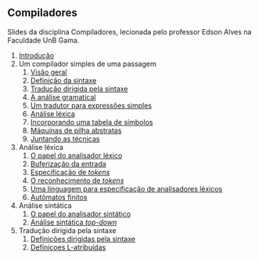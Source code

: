 ## Compiladores

Slides da disciplina Compiladores, lecionada pelo professor Edson Alves na Faculdade UnB Gama.

1. [Introdução](introducao/introducao.pdf)
1. Um compilador simples de uma passagem
    1. [Visão geral](2_1_visao_geral/2_1_visao_geral.pdf)
    1. [Definição da sintaxe](2_2_definicao_da_sintaxe/2_2_definicao_da_sintaxe.pdf)
    1. [Tradução dirigida pela sintaxe](2_3_traducao_dirigida_pela_sintaxe/2_3_traducao_dirigida_pela_sintaxe.pdf)
    1. [A análise gramatical](2_4_a_analise_gramatical/2_4_a_analise_gramatical.pdf)
    1. [Um tradutor para expressões simples](2_5_um_tradutor_para_expressoes_simples/2_5_um_tradutor_para_expressoes_simples.pdf)
    1. [Análise léxica](2_6_analise_lexica/2_6_analise_lexica.pdf)
    1. [Incorporando uma tabela de símbolos](2_7_incorporando_uma_tabela_de_simbolos/2_7_incorporando_uma_tabela_de_simbolos.pdf)
    1. [Máquinas de pilha abstratas](2_8_maquinas_de_pilha_abstratas/2_8_maquinas_de_pilha_abstratas.pdf)
    1. [Juntando as técnicas](2_9_juntando_as_tecnicas/2_9_juntando_as_tecnicas.pdf)
1. Análise léxica
    1. [O papel do analisador léxico](3_1_o_papel_do_analisador_lexico/3_1_o_papel_do_analisador_lexico.pdf)
    1. [Buferização da entrada](3_2_buferizacao_da_entrada/3_2_buferizacao_da_entrada.pdf)
    1. [Especificação de _tokens_](3_3_especificacao_dos_tokens/3_3_especificacao_dos_tokens.pdf)
    1. [O reconhecimento de _tokens_](3_4_o_reconhecimento_de_tokens/3_4_o_reconhecimento_de_tokens.pdf)
    1. [Uma linguagem para especificação de analisadores léxicos](3_5_uma_linguagem_para_especificacao_de_analisadores_lexicos/3_5_uma_linguagem_para_especificacao_de_analisadores_lexicos.pdf)
    1. [Autômatos finitos](3_6_automatos_finitos/3_6_automatos_finitos.pdf)
1. Análise sintática
    1. [O papel do analisador sintático](4_1_o_papel_do_analisador_sintatico/4_1_o_papel_do_analisador_sintatico.pdf)
    1. [Análise sintática _top-down_](top_down/top_down.pdf)
1. Tradução dirigida pela sintaxe
    1. [Definições dirigidas pela sintaxe](traducao/traducao.pdf)
    1. [Definicoes L-atribuídas](definicao/definicao.pdf)
